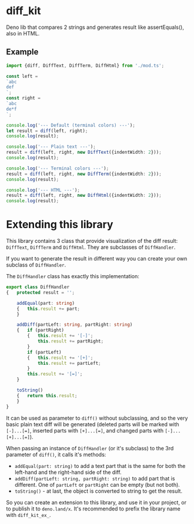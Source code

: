 # diff_kit
Deno lib that compares 2 strings and generates result like assertEquals(), also in HTML.

## Example

```ts
import {diff, DiffText, DiffTerm, DiffHtml} from './mod.ts';

const left =
`abc
def
`;
const right =
`abc
de*f
`;

console.log('--- Default (terminal colors) ---');
let result = diff(left, right);
console.log(result);

console.log('--- Plain text ---');
result = diff(left, right, new DiffText({indentWidth: 2}));
console.log(result);

console.log('--- Terminal colors ---');
result = diff(left, right, new DiffTerm({indentWidth: 2}));
console.log(result);

console.log('--- HTML ---');
result = diff(left, right, new DiffHtml({indentWidth: 2}));
console.log(result);
```

# Extending this library

This library contains 3 class that provide visualization of the diff result: `DiffText`, `DiffTerm` and `DiffHtml`. They are subclasses of `DiffHandler`.

If you want to generate the result in different way you can create your own subclass of `DiffHandler`.

The `DiffHandler` class has exactly this implementation:

```ts
export class DiffHandler
{	protected result = '';

	addEqual(part: string)
	{	this.result += part;
	}

	addDiff(partLeft: string, partRight: string)
	{	if (partRight)
		{	this.result += '[-]';
			this.result += partRight;
		}
		if (partLeft)
		{	this.result += '[+]';
			this.result += partLeft;
		}
		this.result += '[=]';
	}

	toString()
	{	return this.result;
	}
}
```

It can be used as parameter to `diff()` without subclassing, and so the very basic plain text diff will be generated (deleted parts will be marked with `[-]...[=]`, inserted parts with `[+]...[=]`, and changed parts with `[-]...[+]...[=]`).

When passing an instance of `DiffHandler` (or it's subclass) to the 3rd parameter of `diff()`, it calls it's methods:
- `addEqual(part: string)` to add a text part that is the same for both the left-hand and the right-hand side of the diff.
- `addDiff(partLeft: string, partRight: string)` to add part that is different. One of `partLeft` or `partRight` can be empty (but not both).
- `toString()` - at last, the object is converted to string to get the result.

So you can create an extension to this library, and use it in your project, or to publish it to `deno.land/x`. It's recommended to prefix the library name with `diff_kit_ex_`.
